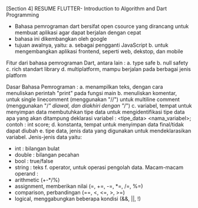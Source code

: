 [Section 4] RESUME
FLUTTER- Introduction to Algorithm and Dart Programming

- Bahasa  pemrograman dart bersifat open csource yang dirancang untuk membuat aplikasi agar dapat berjalan dengan cepat
- bahasa ini dikembangkan oleh google
- tujuan awalnya, yaitu:
  a. sebagai pengganti JavaScript
  b. untuk mengembangkan aplikasi frontend, seperti web, dekstop, dan mobile

Fitur dari bahasa pemrograman Dart, antara lain :
a. type safe
b. null safety
c. rich standart library
d. multiplatform, mampu berjalan pada berbagai jenis platform

Dasar Bahasa Pemrograman :
a. menampilkan teks, dengan cara menuliskan perintah "print" pada fungsi main
b. menuliskan komentar, 
   untuk single linecomment (menggunakan "//")
   untuk multiline comment (menggunakan "/*" diawal, dan diakhiri dengan "*/")
c. variabel, tempat untuk menyimpan data
   membutuhkan tipe data untuk mengidentifikasi tipe data apa yang akan ditampung
   deklarasi variabel :
   <tipe_data> <nama_variabel>; contoh : int score;
d. konstanta, tempat untuk menyimpan data final/tidak dapat diubah
e. tipe data, jenis data yang digunakan untuk mendeklarasikan variabel. Jenis-jenis data yaitu:
   - int : bilangan bulat
   - double : bilangan pecahan
   - bool : true/false
   - string : teks
f. operator, untuk operasi pengolah data. Macam-macam operand :
   - arithmetic (+-*/%)
   - assignment, memberikan nilai (=, +=, -=, *=, /=, %=)
   - comparison, perbandingan (==, <, <=, >, >=)
   - logical, menggabungkan beberapa kondisi (&&, ||, !)
